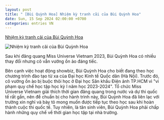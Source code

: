 ```yaml
---
layout: post
title: " [Bùi Quỳnh Hoa] Nhiệm kỳ tranh cãi của Bùi Quỳnh Hoa"
date: Sun, 15 Sep 2024 02:00:00 +0700
categories: entries VN
---
```

[Nhiệm kỳ tranh cãi của Bùi Quỳnh Hoa](https://znews.vn/nhiem-ky-tranh-cai-cua-bui-quynh-hoa-post1497742.html)

![Nhiệm kỳ tranh cãi của Bùi Quỳnh Hoa](https://photo.znews.vn/w1250/Uploaded/neg_yslewlx/2024_09_14/quynh_hoa.jpg)

Sau khi đăng quang Miss Universe Vietnam 2023, Bùi Quỳnh Hoa có nhiều thay đổi nhưng cô vẫn vướng ồn ào đáng tiếc.

Bên cạnh việc hoạt động showbiz, Bùi Quỳnh Hoa cho biết đang theo học chương trình đào tạo từ xa của Đại học Kinh tế Quốc dân (Hà Nội). Trước đó, cô vướng ồn ào bị buộc thôi học ở Đại học Sân khấu Điện ảnh TP.HCM vì "vi phạm quy chế học tập học kỳ I năm học 2023-2024". Tổ chức Miss Universe Vietnam giải thích thời gian đăng quang trong nước và dự thi quốc tế rất gần, nên để chuẩn bị cho hành trình này, Bùi Quỳnh Hoa đã liên lạc với trường xin nghỉ và bày tỏ mong muốn được tiếp tục theo học sau khi hoàn thành cuộc thi quốc tế. Tuy nhiên, là tân sinh viên, Bùi Quỳnh Hoa phải chấp hành những quy chế về thời gian học tập tại nhà trường.

